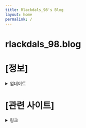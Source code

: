 ```yaml
---
title: Rlackdals_98's Blog
layout: home
permalink: /
---
```


# rlackdals_98.blog


# [정보]
<details>
<summary>업데이트</summary>
<div markdown="1">

24-08-18 [블로그 생성]
-> [기존블로그](https://velog.io/@rlackdals_98/posts)에서 블로그 형식의 개인화를 위한 블로그 이동.

24-08-18 [회고 이동 완료]
-> 기존블로그의 '회고'시리즈 이동 완료.

24-08-19 [CS, Project 이동 완료]
-> 기존블로그의 'CS', 'Project' 시리즈 이동 완료.

</div>
</details>




# [관련 사이트]
<details>
<summary>링크</summary>
<div markdown="1">
[Git Hub](https://github.com/Rlackdals981010)
[1일 1문](https://github.com/Rlackdals981010/javacode)
</div>
</details>

